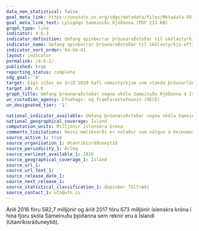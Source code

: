 ```yaml
---
data_non_statistical: false
goal_meta_link: https://unstats.un.org/sdgs/metadata/files/Metadata-04-0B-01.pdf
goal_meta_link_text: Lýsigögn Sameinuðu Þjóðanna (PDF 211 KB)
graph_type: line
indicator: 4.b.1
indicator_definition: Umfang opinberrar þróunaraðstoðar til skólastyrkja eftir sviðum og námsgreinum.
indicator_name: Umfang opinberrar þróunaraðstoðar til skólastyrkja eftir sviðum og námsgreinum.
indicator_sort_order: 04-bb-01
layout: indicator
permalink: /4-b-1/
published: true
reporting_status: complete
sdg_goal: '4'
target: Eigi síðar en árið 2020 hafi námsstyrkjum sem standa þróunarlöndum til boða verið fjölgað um heim allan, einkum í þeim löndum sem eru skemmst á veg komin, þ.e. smáeyríkjum og Afríkuríkjum, til að efla háskólamenntun í þróunarlöndum, þar á meðal starfsnám og upplýsinga- og samskiptatækni, tækninám, verkfræði og raunvísindi.
target_id: 4.b
graph_title: Umfang þróunaraðstoðar vegna skóla Sameinuðu Þjóðanna á Íslandi
un_custodian_agency: Efnahags- og framfarastofnunin (OECD)
un_designated_tier: '1'

national_indicator_available: Umfang þróunaraðstoðar vegna skóla Sameinuðu Þjóðanna á Íslandi
national_geographical_coverage: Ísland
computation_units: Milljónir íslenskra króna
comments_limitations: Þessi mælikvarði er notaður sem nálgun á heimsmarkmiðamælikvarða Sameinuðu Þjóðanna. Þar sem því má við komast er unnið að því að finna eða þróa Íslensk gögn til að uppfylla forskrifa Sameinuðu Þjóðanna. Þessi mælikvarði var fundinn í samstarfi við sérfræðinga á þessu sviði.
source_active_1: true
source_organisation_1: Utanríkisráðuneytið
source_periodicity_1: Árleg
source_earliest_available_1: 2016
source_geographical_coverage_1: Ísland
source_url_1:
source_url_text_1:
source_release_date_1:
source_next_release_1:
source_statistical_classification_1: Óopinber Tölfræði
source_contact_1: utn@utn.is
---
```


Árið 2016 fóru 582,7 milljónir og árið 2017 fóru 673 milljónir íslenskra króna í hina fjóru skóla Sameinuðu þjóðanna sem reknir eru á Íslandi (Utanríkisráðuneytið).
